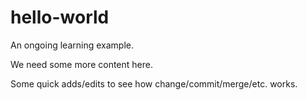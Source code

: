 # hello-world
An ongoing learning example.

We need some more content here.

Some quick adds/edits to see how change/commit/merge/etc. works.